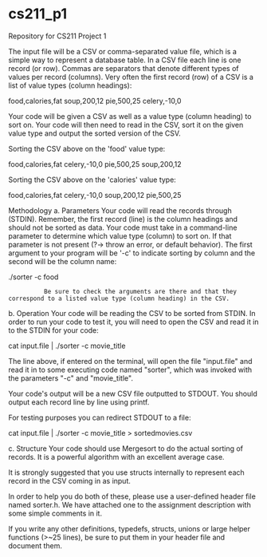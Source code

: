 # cs211_p1
Repository for CS211 Project 1

The input file will be a CSV or comma-separated value file, which is a simple way to represent a database table. In a CSV file each line is one record (or row). Commas are separators that denote different types of values per record (columns). Very often the first record (row) of a CSV is a list of value types (column headings):
 
food,calories,fat
soup,200,12
pie,500,25
celery,-10,0
 
Your code will be given a CSV as well as a value type (column heading) to sort on. Your code will then need to read in the CSV, sort it on the given value type and output the sorted version of the CSV.
 
Sorting the CSV above on the 'food' value type:
 
food,calories,fat
celery,-10,0
pie,500,25
soup,200,12
 
Sorting the CSV above on the 'calories' value type:
 
food,calories,fat
celery,-10,0
soup,200,12
pie,500,25
 
 
 
Methodology
a. Parameters
Your code will read the records through <standard input> (STDIN). Remember, the first record (line) is the column headings and should not be sorted as data. Your code must take in a command-line parameter to determine which value type (column) to sort on. If that parameter is not present (?-> throw an error, or default behavior). The first argument to your program will be '-c' to indicate sorting by column and the second will be the column name:
 
./sorter -c food
 
              Be sure to check the arguments are there and that they correspond to a listed value type (column heading) in the CSV.
 
             
b. Operation
Your code will be reading the CSV to be sorted from STDIN. In order to run your code to test it, you will need to open the CSV and read it in to the STDIN for your code:
 
cat input.file | ./sorter -c  movie_title      
 
The line above, if entered on the terminal, will open the file "input.file" and read it in to some executing code named "sorter", which was invoked with the parameters "-c" and "movie_title".
 
Your code's output will be a new CSV file outputted to STDOUT. You should output each record line by line using printf.
 
For testing purposes you can redirect STDOUT to a file:
 
cat input.file | ./sorter -c  movie_title      > sortedmovies.csv
 
 
c. Structure
Your code should use Mergesort to do the actual sorting of records. It is a powerful algorithm with an excellent average case.
 
It is strongly suggested that you use structs internally to represent each record in the CSV coming in as input.
 
In order to help you do both of these, please use a user-defined header file named sorter.h. We have attached one to the assignment description with some simple comments in it.
             
If you write any other definitions, typedefs, structs, unions or large helper functions (>~25 lines), be sure to put them in your header file and document them.